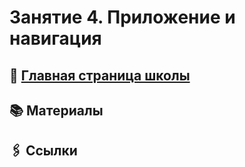 # Занятие 4. Приложение и навигация

## 🏫 [Главная страница школы](../../README.md)

## 📚 Материалы

## 🖇️ Ссылки
